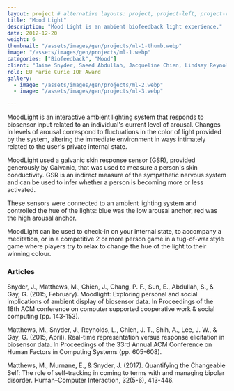 ```yaml
---
layout: project # alternative layouts: project, project-left, project-right, project-top
title: "Mood Light"
description: "Mood Light is an ambient biofeedback light experience."
date: 2012-12-20
weight: 6
thumbnail: "/assets/images/gen/projects/ml-1-thumb.webp"
image: "/assets/images/gen/projects/ml-1.webp"
categories: ["Biofeedback", "Mood"]
client: "Jaime Snyder, Saeed Abdullah, Jacqueline Chien, Lindsay Reynolds, Pamara Chang, Emily Sun, Geri Gay"
role: EU Marie Curie IOF Award
gallery:
  - image: "/assets/images/gen/projects/ml-2.webp"
  - image: "/assets/images/gen/projects/ml-3.webp"

---
```


MoodLight is an interactive ambient lighting system that responds to biosensor input related to an individual's current level of arousal. Changes in levels of arousal correspond to fluctuations in the color of light provided by the system, altering the immediate environment in ways intimately related to the user's private internal state.  

MoodLight used a galvanic skin response sensor (GSR), provided generously by Galvanic, that was used to measure a person's skin conductivity. GSR is an indirect measure of the sympathetic nervous system and can be used to infer whether a person is becoming more or less activated. 

These sensors were connected to an ambient lighting system and controlled the hue of the lights: blue was the low arousal anchor, red was the high arousal anchor.  

MoodLight can be used to check-in on your internal state, to accompany a meditation, or in a competitive 2 or more person game in a tug-of-war style game where players try to relax to change the hue of the light to their winning colour.  

### Articles 

Snyder, J., Matthews, M., Chien, J., Chang, P. F., Sun, E., Abdullah, S., & Gay, G. (2015, February). Moodlight: Exploring personal and social implications of ambient display of biosensor data. In Proceedings of the 18th ACM conference on computer supported cooperative work & social computing (pp. 143-153).

Matthews, M., Snyder, J., Reynolds, L., Chien, J. T., Shih, A., Lee, J. W., & Gay, G. (2015, April). Real-time representation versus response elicitation in biosensor data. In Proceedings of the 33rd Annual ACM Conference on Human Factors in Computing Systems (pp. 605-608).

Matthews, M., Murnane, E., & Snyder, J. (2017). Quantifying the Changeable Self: The role of self-tracking in coming to terms with and managing bipolar disorder. Human–Computer Interaction, 32(5-6), 413-446.


